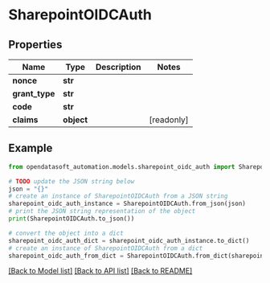 # SharepointOIDCAuth


## Properties

Name | Type | Description | Notes
------------ | ------------- | ------------- | -------------
**nonce** | **str** |  | 
**grant_type** | **str** |  | 
**code** | **str** |  | 
**claims** | **object** |  | [readonly] 

## Example

```python
from opendatasoft_automation.models.sharepoint_oidc_auth import SharepointOIDCAuth

# TODO update the JSON string below
json = "{}"
# create an instance of SharepointOIDCAuth from a JSON string
sharepoint_oidc_auth_instance = SharepointOIDCAuth.from_json(json)
# print the JSON string representation of the object
print(SharepointOIDCAuth.to_json())

# convert the object into a dict
sharepoint_oidc_auth_dict = sharepoint_oidc_auth_instance.to_dict()
# create an instance of SharepointOIDCAuth from a dict
sharepoint_oidc_auth_from_dict = SharepointOIDCAuth.from_dict(sharepoint_oidc_auth_dict)
```
[[Back to Model list]](../README.md#documentation-for-models) [[Back to API list]](../README.md#documentation-for-api-endpoints) [[Back to README]](../README.md)


